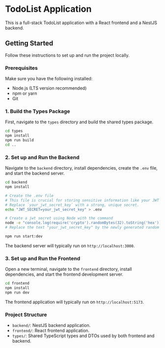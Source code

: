 # TodoList Application

This is a full-stack TodoList application with a React frontend and a NestJS backend.

## Getting Started

Follow these instructions to set up and run the project locally.

### Prerequisites

Make sure you have the following installed:

*   Node.js (LTS version recommended)
*   npm or yarn
*   Git

### 1. Build the Types Package

First, navigate to the `types` directory and build the shared types package.

```bash
cd types
npm install
npm run build
cd ..
```

### 2. Set up and Run the Backend

Navigate to the `backend` directory, install dependencies, create the `.env` file, and start the backend server.

```bash
cd backend
npm install

# Create the .env file
# This file is crucial for storing sensitive information like your JWT secret.
# Replace `your_jwt_secret_key` with a strong, unique secret.
echo "JWT_SECRET=your_jwt_secret_key" > .env

# Create a jwt secret using Node with the command
node -e "console.log(require('crypto').randomBytes(32).toString('hex'))" 
# Replace the text "your_jwt_secret_key" by the newly generated random string 

npm run start:dev
```

The backend server will typically run on `http://localhost:3000`.

### 3. Set up and Run the Frontend

Open a new terminal, navigate to the `frontend` directory, install dependencies, and start the frontend development server.

```bash
cd frontend
npm install
npm run dev
```

The frontend application will typically run on `http://localhost:5173`.

### Project Structure

*   `backend/`: NestJS backend application.
*   `frontend/`: React frontend application.
*   `types/`: Shared TypeScript types and DTOs used by both frontend and backend.

